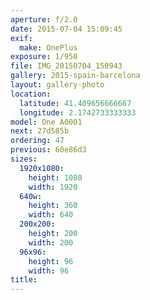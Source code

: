 ```yaml
---
aperture: f/2.0
date: 2015-07-04 15:09:45
exif:
  make: OnePlus
exposure: 1/950
file: IMG_20150704_150943
gallery: 2015-spain-barcelona
layout: gallery-photo
location:
  latitude: 41.409656666667
  longitude: 2.1742733333333
model: One A0001
next: 27d585b
ordering: 47
previous: 60e86d3
sizes:
  1920x1080:
    height: 1080
    width: 1920
  640w:
    height: 360
    width: 640
  200x200:
    height: 200
    width: 200
  96x96:
    height: 96
    width: 96
title: 
---
```

